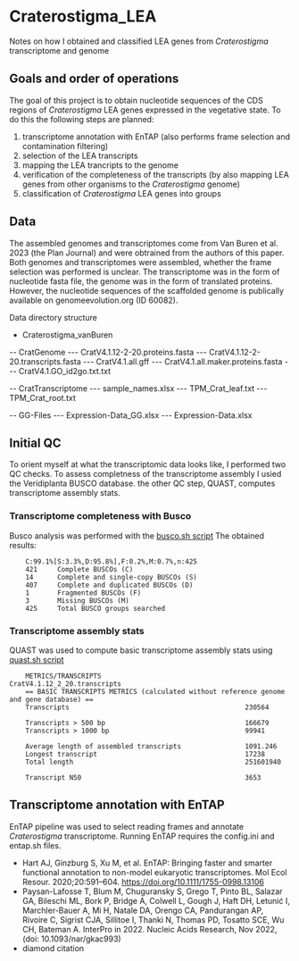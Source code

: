 # Craterostigma_LEA
Notes on how I obtained and classified LEA genes from _Craterostigma_ transcriptome and genome

## Goals and order of operations
The goal of this project is to obtain nucleotide sequences of the CDS regions of _Craterostigma_ LEA genes expressed in the vegetative state. To do this the following steps are planned:

1) transcriptome annotation with EnTAP (also performs frame selection and contamination filtering)
2) selection of the LEA transcripts
3) mapping the LEA trancripts to the genome
4) verification of the completeness of the transcripts (by also mapping LEA genes from other organisms to the _Craterostigma_ genome)
5) classification of _Craterostigma_ LEA genes into groups

## Data
The assembled genomes and transcriptomes come from Van Buren et al. 2023 (the Plan Journal) and were obtrained from the authors of this paper. Both genomes and transcriptomes were assembled, whether the frame selection was performed is unclear. The transcriptome was in the form of nucleotide fasta file, the genome was in the form of translated proteins. However, the nucleotide sequences of the scaffolded genome is publically available on genomeevolution.org (ID 60082).

Data directory structure
- Craterostigma_vanBuren

-- CratGenome
--- CratV4.1.12-2-20.proteins.fasta 
--- CratV4.1.12-2-20.transcripts.fasta
--- CratV4.1.all.gff
--- CratV4.1.all.maker.proteins.fasta
--- CratV4.1.GO_id2go.txt.txt

-- CratTranscriptome
--- sample_names.xlsx
--- TPM_Crat_leaf.txt
--- TPM_Crat_root.txt

-- GG-Files
--- Expression-Data_GG.xlsx
--- Expression-Data.xlsx

## Initial QC
To orient myself at what the transcriptomic data looks like, I performed two QC checks. To assess completness of the transcriptome assembly I usied the Veridiplanta BUSCO database. the other QC step, QUAST, computes transcriptome assembly stats.

### Transcriptome completeness with Busco
Busco analysis was performed with the [busco.sh script](busco.sh)
The obtained results:

        C:99.1%[S:3.3%,D:95.8%],F:0.2%,M:0.7%,n:425        
        421     Complete BUSCOs (C)                        
        14      Complete and single-copy BUSCOs (S)        
        407     Complete and duplicated BUSCOs (D)         
        1       Fragmented BUSCOs (F)                      
        3       Missing BUSCOs (M)                         
        425     Total BUSCO groups searched
        
### Transcriptome assembly stats
QUAST was used to compute basic transcriptome assembly stats using [quast.sh script](quast.sh)


        METRICS/TRANSCRIPTS                                    CratV4.1.12_2_20.transcripts  
        == BASIC TRANSCRIPTS METRICS (calculated without reference genome and gene database) == 
        Transcripts                                            230564                        
        
        Transcripts > 500 bp                                   166679                        
        Transcripts > 1000 bp                                  99941                         
        
        Average length of assembled transcripts                1091.246                      
        Longest transcript                                     17238                         
        Total length                                           251601940                     
        
        Transcript N50                                         3653     


## Transcriptome annotation with EnTAP

EnTAP pipeline was used to select reading frames and annotate _Craterostigma_ transcriptome. Running EnTAP requires the config.ini and entap.sh files.


* Hart AJ, Ginzburg S, Xu M, et al. EnTAP: Bringing faster and smarter functional annotation to non-model eukaryotic transcriptomes. Mol Ecol Resour. 2020;20:591–604. https://doi.org/10.1111/1755-0998.13106
* Paysan-Lafosse T, Blum M, Chuguransky S, Grego T, Pinto BL, Salazar GA, Bileschi ML, Bork P, Bridge A, Colwell L, Gough J, Haft DH, Letunić I, Marchler-Bauer A, Mi H, Natale DA, Orengo CA, Pandurangan AP, Rivoire C, Sigrist CJA, Sillitoe I, Thanki N, Thomas PD, Tosatto SCE, Wu CH, Bateman A. InterPro in 2022. Nucleic Acids Research, Nov 2022, (doi: 10.1093/nar/gkac993)
* diamond citation

